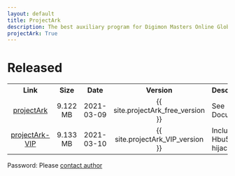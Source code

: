 ```yaml
---
layout: default
title: ProjectArk
description: The best auxiliary program for Digimon Masters Online Global
projectArk: True
---
```

<h1>Released</h1>
<TABLE cellspacing ="1" cellpadding ="6" border = "0">
  <TR>
    <TH class="Title" align="center" width=auto>Link</TH>
    <TH class="Title" align="center" width=auto>Size</TH>
    <TH class="Title" align="center" width=auto>Date</TH>
    <TH class="Title" align="center" width=auto>Version</TH>
    <TH class="Title" align="center" width=auto>Description</TH>
  </TR>
  <TR>
    <TD class="Item" align="center"><A href="projectArk_free_installer.exe">projectArk</A></TD>
    <TD class="Item" align="center">9.122 MB</TD>
    <TD class="Item" align="center">2021-03-09</TD>
    <TD class="Item" align="center">{{ site.projectArk_free_version }}</TD>
    <TD class="Item">See <a style="text-decoration:none;" href="/projectArk/document">Document</a></TD>
    <!-- <TD class="Item" rowspan=3>LZMA SDK<BR>C, C++, C#, Java <BR>x86/x64 binaries for Windows</TD> -->
  </TR>
  <TR>
    <TD class="Item" align="center"><A href="projectArk_installer.exe">projectArk-VIP</A></TD>
    <TD class="Item" align="center">9.133 MB</TD>
    <TD class="Item" align="center">2021-03-10</TD>
    <TD class="Item" align="center">{{ site.projectArk_VIP_version }}</TD>
    <TD class="Item">Include Hbu5-hijack</TD>
  </TR>
</TABLE>
<p>Password: Please <A href="/">contact author</a></p>
<!-- projectArk {{ site.projectArk_free_version }} -->
<!-- projectArk-VIP {{ site.projectArk_VIP_version }} -->